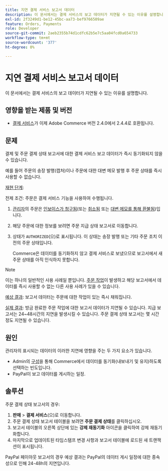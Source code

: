 ```yaml
---
title: 지연 결제 서비스 보고서 데이터
description: 이 문서에서는 결제 서비스의 보고 데이터가 지연될 수 있는 이유를 설명합니다.
exl-id: 2f3249d1-be12-45bc-aa73-bef9766509ae
feature: Orders, Payments
role: Developer
source-git-commit: 2aeb2355b74d1cdfc62b5e7c5aa04fcd0a654733
workflow-type: tm+mt
source-wordcount: '377'
ht-degree: 0%

---
```


# 지연 결제 서비스 보고서 데이터

이 문서에서는 결제 서비스의 보고 데이터가 지연될 수 있는 이유를 설명합니다.

## 영향을 받는 제품 및 버전

* [결제 서비스](https://marketplace.magento.com/magento-payment-services.html)가 이제 Adobe Commerce 버전 2.4.0에서 2.4.4로 호환됩니다.

## 문제

결제 및 주문 결제 상태 보고서에 대한 결제 서비스 보고 데이터가 즉시 동기화되지 않을 수 있습니다.

예를 들어 주문의 송장 발행(캡처)이나 주문에 대한 대변 메모 발행 후 주문 상태를 즉시 사용할 수 없습니다.

<u>재현 단계</u>:

전제 조건: 주문은 결제 서비스 기능을 사용하여 수행됩니다.

1. [관리자](https://experienceleague.adobe.com/en/docs/commerce-admin/start/admin/admin)의 주문은 [인보이스가 청구됨](https://experienceleague.adobe.com/en/docs/commerce-admin/stores-sales/order-management/invoices#create-an-invoice)(또는 [취소됨](https://experienceleague.adobe.com/en/docs/commerce-admin/stores-sales/point-of-purchase/assist/customer-account-create-order) 또는 [대변 메모를 통해 환불됨](https://experienceleague.adobe.com/en/docs/commerce-admin/stores-sales/order-management/credit-memos/credit-memos))입니다.
1. 해당 주문에 대한 정보를 보려면 주문 지급 상태 보고서로 이동합니다.
1. 상태가 `AUTHORIZED`(으)로 표시됩니다. 이 상태는 송장 발행 또는 기타 주문 조치 이전의 주문 상태입니다.

   Commerce은 데이터를 동기화하지 않고 결제 서비스로 보냈으므로 보고서에서 새 주문 상태를 아직 인식하지 못합니다.

>[!NOTE]
>
>이는 하나의 일반적인 사용 사례일 뿐입니다. [주문 작업](https://experienceleague.adobe.com/en/docs/commerce-admin/stores-sales/order-management/orders/orders#actions)이 발생하고 해당 보고서에서 데이터를 즉시 사용할 수 없는 다른 사용 사례가 있을 수 있습니다.

<u>예상 결과</u>:
보고서 데이터는 주문에 대한 작업이 있는 즉시 채워집니다.

<u>실제 결과</u>:
방금 완료한 주문 작업에 대한 보고서 데이터가 지연될 수 있습니다. 지급 보고서는 24~48시간의 지연을 발생시킬 수 있습니다. 주문 결제 상태 보고서는 몇 시간 정도 지연될 수 있습니다.

## 원인

관리자의 표시되는 데이터의 이러한 지연에 영향을 주는 두 가지 요소가 있습니다.

* Admin의 [구성](https://experienceleague.adobe.com/docs/commerce-merchant-services/payment-services/configure/configure-admin.html)을 통해 Commerce에서 데이터를 동기화(내보내기 및 유지)하도록 선택하는 빈도입니다.
* PayPal이 보고 데이터를 게시하는 일정.

## 솔루션

주문 결제 상태 보고서의 경우:

1. **판매** > **결제 서비스**(으)로 이동합니다.
1. 주문 결제 상태 보고서 테이블을 보려면 **주문 결제 상태**&#x200B;를 클릭하십시오.
1. 보고서 테이블의 오른쪽 상단에 있는 **강제 재동기화** 아이콘을 클릭하여 강제 재동기화합니다.
1. 마지막으로 업데이트된 타임스탬프 변경 사항과 보고서 테이블에 로드된 새 트랜잭션이 표시됩니다.

PayPal 페이아웃 보고서의 경우 예상 결과는 PayPal의 데이터 게시 일정에 대한 종속성으로 인해 24-48h의 지연입니다.
